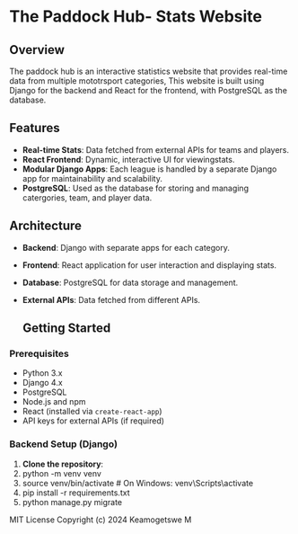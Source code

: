 # The Paddock Hub-  Stats Website

## Overview

The paddock hub is an interactive statistics website that provides real-time data from multiple mototrsport categories,  This website is built using Django for the backend and React for the frontend, with PostgreSQL as the database.

## Features

- **Real-time Stats**: Data fetched from external APIs for teams and players.
- **React Frontend**: Dynamic, interactive UI for viewingstats.
- **Modular Django Apps**: Each league is handled by a separate Django app for maintainability and scalability.
- **PostgreSQL**: Used as the database for storing and managing catergories, team, and player data.

## Architecture

- **Backend**: Django with separate apps for each category.
- **Frontend**: React application for user interaction and displaying stats.
- **Database**: PostgreSQL for data storage and management.
- **External APIs**: Data fetched from different APIs.

  ## Getting Started

### Prerequisites

- Python 3.x
- Django 4.x
- PostgreSQL
- Node.js and npm
- React (installed via `create-react-app`)
- API keys for external APIs (if required)

### Backend Setup (Django)

1. **Clone the repository**:
2. python -m venv venv
3. source venv/bin/activate  # On Windows: venv\Scripts\activate
4. pip install -r requirements.txt
5. python manage.py migrate

MIT License
Copyright (c) 2024 Keamogetswe M
